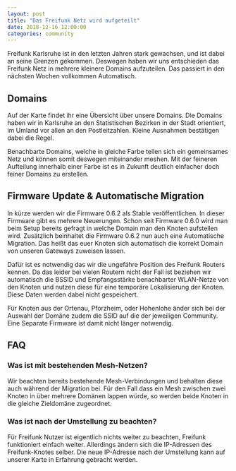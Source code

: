 ```yaml
---
layout: post
title: "Das Freifunk Netz wird aufgeteilt"
date: 2018-12-16 12:00:00
categories: community
---
```


Freifunk Karlsruhe ist in den letzten Jahren stark gewachsen, und ist dabei an seine Grenzen gekommen.
Deswegen haben wir uns entschieden das Freifunk Netz in mehrere kleinere Domains aufzuteilen.
Das passiert in den nächsten Wochen vollkommen Automatisch.

<!--*-->


## Domains

Auf der Karte findet ihr eine Übersicht über unsere Domains. Die Domains haben wir in Karlsruhe an den Statistischen Bezirken in der Stadt orientiert, im Umland vor allen an den Postleitzahlen. Kleine Ausnahmen bestätigen dabei die Regel.

Benachbarte Domains, welche in gleiche Farbe teilen sich ein gemeinsames Netz und können somit deswegen miteinander meshen. Mit der feineren Aufteilung innerhalb einer Farbe ist es in Zukunft deutlich einfacher doch feiner Domains zu erstellen.


## Firmware Update & Automatische Migration

In kürze werden wir die Firmware 0.6.2 als Stable veröffentlichen.
In dieser Firmware gibt es mehrere Neuerungen.
Schon seit Firmware 0.6.0 wird man beim Setup bereits gefragt in welche Domain man den Knoten aufstellen wird.
Zusätzlich beinhaltet die Firmware 0.6.2 nun auch eine Automatische Migration.
Das heißt das euer Knoten sich automatisch die korrekt Domain von unseren Gateways zuweisen lassen.

Dafür ist es notwendig das wir die ungefähre Position des Freifunk Routers kennen. Da das leider bei vielen Routern nicht der Fall ist beziehen wir automatisch die BSSID und Empfangsstärke benachbarter WLAN-Netze von den Knoten und nutzen diese für eine temporäre Lokalisierung der Knoten. Diese Daten werden dabei nicht gespeichert.


Für Knoten aus der Ortenau, Pforzheim, oder Hohenlohe änder sich bei der Auswahl der Domäne zudem die SSID auf die der jeweiligen Community. Eine Separate Firmware ist damit nicht länger notwendig.


## FAQ


### Was ist mit bestehenden Mesh-Netzen?

Wir beachten bereits bestehende Mesh-Verbindungen und behalten diese auch während der Migration bei. Für den Fall dass ein Mesh zwischen zwei Knoten in über mehrere Domänen lappen würde, so werden beide Knoten in die gleiche Zieldomäne zugeordnet.

### Was ist nach der Umstellung zu beachten?

Für Freifunk Nutzer ist eigentlich nichts weiter zu beachten, Freifunk funktioniert einfach weiter. Allerdings ändern sich die IP-Adressen des Freifunk-Knotes selber. Die neue IP-Adresse nach der Umstellung kann auf unserer Karte in Erfahrung gebracht werden.
